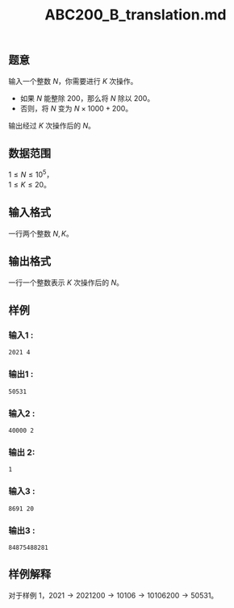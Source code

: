 ﻿---
title: "ABC200_B_translation.md"
tags: []
author: ""
created: ""
---

## 题意

输入一个整数 $N$，你需要进行 $K$ 次操作。          
- 如果 $N$ 能整除 $200$，那么将 $N$ 除以 $200$。     
- 否则，将 $N$ 变为 $N\times 1000+200$。      

输出经过 $K$ 次操作后的 $N$。     

## 数据范围

$1\le N\le 10^5$，        
$1\le K\le 20$。

## 输入格式

一行两个整数 $N,K$。

## 输出格式

一行一个整数表示 $K$ 次操作后的 $N$。

## 样例 

### 输入1 :
```
2021 4
```   

### 输出1 :
```
50531
```  

### 输入2 :
```
40000 2
``` 

### 输出 2:
```
1
```

### 输入3 :
```
8691 20
```

### 输出3 :
```
84875488281
```

## 样例解释

对于样例 1，$2021\to 2021200 \to 10106 \to 10106200 \to 50531$。

